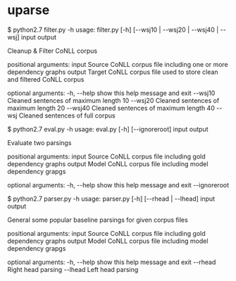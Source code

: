 uparse
======
$ python2.7 filter.py -h
usage: filter.py [-h] [--wsj10 | --wsj20 | --wsj40 | --wsj] input output

Cleanup & Filter CoNLL corpus

positional arguments:
  input       Source CoNLL corpus file including one or more dependency graphs
  output      Target CoNLL corpus file used to store clean and filtered CoNLL
              corpus

optional arguments:
  -h, --help  show this help message and exit
  --wsj10     Cleaned sentences of maximum length 10
  --wsj20     Cleaned sentences of maximum length 20
  --wsj40     Cleaned sentences of maximum length 40
  --wsj       Cleaned sentences of full corpus

$ python2.7 eval.py -h
usage: eval.py [-h] [--ignoreroot] input output

Evaluate two parsings

positional arguments:
  input         Source CoNLL corpus file including gold dependency graphs
  output        Model CoNLL corpus file including model dependency grapgs

optional arguments:
  -h, --help    show this help message and exit
  --ignoreroot

$ python2.7 parser.py -h
usage: parser.py [-h] [--rhead | --lhead] input output

General some popular baseline parsings for given corpus files

positional arguments:
  input       Source CoNLL corpus file including gold dependency graphs
  output      Model CoNLL corpus file including model dependency grapgs

optional arguments:
  -h, --help  show this help message and exit
  --rhead     Right head parsing
  --lhead     Left head parsing

